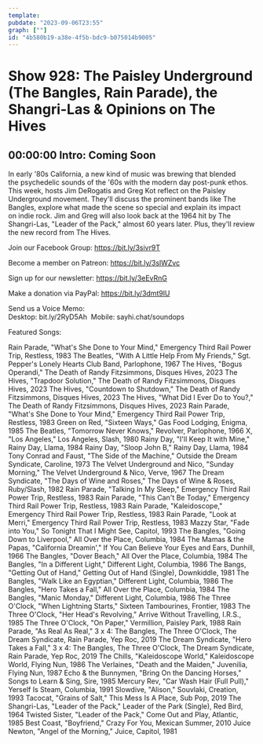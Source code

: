 ```yaml
---
template: 
pubdate: "2023-09-06T23:55"
graph: [""]
id: "4b580b19-a38e-4f5b-bdc9-b075014b9005"
---
```






# Show 928: The Paisley Underground (The Bangles, Rain Parade), the Shangri-Las & Opinions on The Hives



## 00:00:00 Intro: Coming Soon

In early '80s California, a new kind of music was brewing that blended the psychedelic sounds of the '60s with the modern day post-punk ethos. This week, hosts Jim DeRogatis and Greg Kot reflect on the Paisley Underground movement. They'll discuss the prominent bands like The Bangles, explore what made the scene so special and explain its impact on indie rock. Jim and Greg will also look back at the 1964 hit by The Shangri-Las, "Leader of the Pack," almost 60 years later. Plus, they'll review the new record from The Hives.

Join our Facebook Group: https://bit.ly/3sivr9T

Become a member on Patreon: https://bit.ly/3slWZvc

Sign up for our newsletter: https://bit.ly/3eEvRnG

Make a donation via PayPal: https://bit.ly/3dmt9lU

Send us a Voice Memo: Desktop: bit.ly/2RyD5Ah  Mobile: sayhi.chat/soundops



Featured Songs:

Rain Parade, "What's She Done to Your Mind," Emergency Third Rail Power Trip, Restless, 1983
The Beatles, "With A Little Help From My Friends," Sgt. Pepper's Lonely Hearts Club Band, Parlophone, 1967
The Hives, "Bogus Operandi," The Death of Randy Fitzsimmons, Disques Hives, 2023
The Hives, "Trapdoor Solution," The Death of Randy Fitzsimmons, Disques Hives, 2023
The Hives, "Countdown to Shutdown," The Death of Randy Fitzsimmons, Disques Hives, 2023
The Hives, "What Did I Ever Do to You?," The Death of Randy Fitzsimmons, Disques Hives, 2023
Rain Parade, "What's She Done to Your Mind," Emergency Third Rail Power Trip, Restless, 1983
Green on Red, "Sixteen Ways," Gas Food Lodging, Enigma, 1985
The Beatles, "Tomorrow Never Knows," Revolver, Parlophone, 1966
X, "Los Angeles," Los Angeles, Slash, 1980
Rainy Day, "I'll Keep It with Mine," Rainy Day, Llama, 1984
Rainy Day, "Sloop John B," Rainy Day, Llama, 1984
Tony Conrad and Faust, "The Side of the Machine," Outside the Dream Syndicate, Caroline, 1973
The Velvet Underground and Nico, "Sunday Morning," The Velvet Underground & Nico, Verve, 1967
The Dream Syndicate, "The Days of Wine and Roses," The Days of Wine & Roses, Ruby/Slash, 1982
Rain Parade, "Talking In My Sleep," Emergency Third Rail Power Trip, Restless, 1983
Rain Parade, "This Can't Be Today," Emergency Third Rail Power Trip, Restless, 1983
Rain Parade, "Kaleidoscope," Emergency Third Rail Power Trip, Restless, 1983
Rain Parade, "Look at Merri," Emergency Third Rail Power Trip, Restless, 1983
Mazzy Star, "Fade into You," So Tonight That I Might See, Capitol, 1993
The Bangles, "Going Down to Liverpool," All Over the Place, Columbia, 1984
The Mamas & the Papas, "California Dreamin'," If You Can Believe Your Eyes and Ears, Dunhill, 1966
The Bangles, "Dover Beach," All Over the Place, Columbia, 1984
The Bangles, "In a Different Light," Different Light, Columbia, 1986
The Bangs, "Getting Out of Hand," Getting Out of Hand (Single), Downkiddle, 1981
The Bangles, "Walk Like an Egyptian," Different Light, Columbia, 1986
The Bangles, "Hero Takes a Fall," All Over the Place, Columbia, 1984
The Bangles, "Manic Monday," Different Light, Columbia, 1986
The Three O'Clock, "When Lightning Starts," Sixteen Tambourines, Frontier, 1983
The Three O'Clock, "Her Head's Revolving," Arrive Without Travelling, I.R.S., 1985
The Three O'Clock, "On Paper," Vermillion, Paisley Park, 1988
Rain Parade, "As Real As Real," 3 x 4: The Bangles, The Three O'Clock, The Dream Syndicate, Rain Parade, Yep Roc, 2019
The Dream Syndicate, "Hero Takes a Fall," 3 x 4: The Bangles, The Three O'Clock, The Dream Syndicate, Rain Parade, Yep Roc, 2019
The Chills, "Kaleidoscope World," Kaleidoscope World, Flying Nun, 1986
The Verlaines, "Death and the Maiden," Juvenilia, Flying Nun, 1987
Echo & the Bunnymen, "Bring On the Dancing Horses," Songs to Learn & Sing, Sire, 1985
Mercury Rev, "Car Wash Hair (Full Pull)," Yerself Is Steam, Columbia, 1991
Slowdive, "Alison," Souvlaki, Creation, 1993
Tacocat, "Grains of Salt," This Mess Is A Place, Sub Pop, 2019
The Shangri-Las, "Leader of the Pack," Leader of the Park (Single), Red Bird, 1964
Twisted Sister, "Leader of the Pack," Come Out and Play, Atlantic, 1985
Best Coast, "Boyfriend," Crazy For You, Mexican Summer, 2010
Juice Newton, "Angel of the Morning," Juice, Capitol, 1981